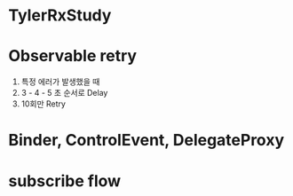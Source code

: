 # TylerRxStudy

# Observable retry

1. 특정 에러가 발생했을 때
2. 3 - 4 - 5 초 순서로 Delay
3. 10회만 Retry

# Binder, ControlEvent, DelegateProxy

# subscribe flow
